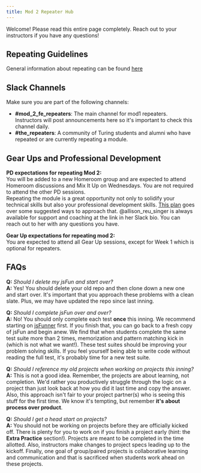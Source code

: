 ```yaml
---
title: Mod 2 Repeater Hub
---
```


Welcome! Please read this entire page completely. Reach out to your instructors if you have any questions!

## Repeating Guidelines
General information about repeating can be found [here](https://frontend.turing.edu/documents/repeat_guidelines_student_2020.pdf)

## Slack Channels
Make sure you are part of the following channels:
* **#mod_2_fe_repeaters**: The main channel for mod1 repeaters. Instructors will post announcements here so it's important to check this channel daily.
* **#the_repeaters**: A community of Turing students and alumni who have repeated or are currently repeating a module.

## Gear Ups and Professional Development  
**PD expectations for repeating Mod 2:**  
You will be added to a new Homeroom group and are expected to attend Homeroom discussions and Mix It Up on Wednesdays.  You are not required to attend the other PD sessions.  
Repeating the module is a great opportunity not only to solidify your technical skills but also your professional development skills. [This plan](https://careerdev.turing.edu/module_two/m2_pd_repeat_plan) goes over some suggested ways to approach that.  @allison_reu_singer is always available for support and coaching at the link in her Slack bio. You can reach out to her with any questions you have.  

**Gear Up expectations for repeating mod 2:**  
You are expected to attend all Gear Up sessions, except for Week 1 which is optional for repeaters.   

## FAQs

**Q:** *Should I delete my jsFun and start over?*  
**A:** Yes! You should delete your old  repo and then clone down a new one and start over. It's important that you approach these problems with a clean slate. Plus, we may have updated the repo since last inning.  

**Q:** *Should I complete jsFun over and over?*  
**A:** No! You should only complete each test **once** this inning. 
We recommend starting on [jsFunner](https://github.com/turingschool-examples/jsFunner) first. If you finish that, you can go back to a fresh copy of jsFun and begin anew.
We find that when students complete the same test suite more than 2 times, memorization and pattern matching kick in (which is not what we want!). These test suites should be improving your problem solving skills. If you feel yourself being able to write code without reading the full test, it's probably time for a new test suite.  

**Q:** *Should I reference my old projects when working on projects this inning?*  
**A:** This is not a good idea. Remember, the projects are about learning, not completion. We'd rather you productively struggle through the logic on a project than just look back at how you did it last time and copy the answer. Also, this approach isn't fair to your project partner(s) who is seeing this stuff for the first time. We know it's tempting, but remember **it's about process over product**.  

**Q:** *Should I get a head start on projects?*  
**A:** You should not be working on projects before they are officially kicked off. There is plenty for you to work on if you finish a project early (hint: the **Extra Practice** section!). Projects are meant to be completed in the time allotted. Also, instructors make changes to project specs leading up to the kickoff. Finally, one goal of group/paired projects is collaborative learning and communication and that is sacrificed when students work ahead on these projects.
